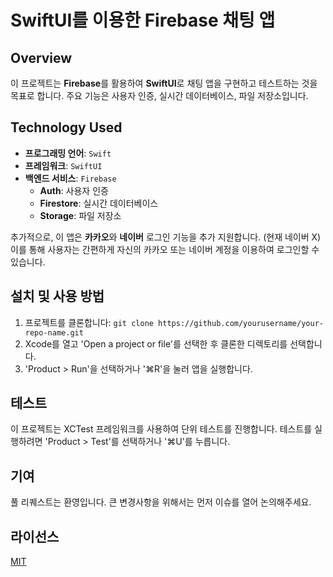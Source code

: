 # SwiftUI를 이용한 Firebase 채팅 앱

## Overview
이 프로젝트는 **Firebase**를 활용하여 **SwiftUI**로 채팅 앱을 구현하고 테스트하는 것을 목표로 합니다. 주요 기능은 사용자 인증, 실시간 데이터베이스, 파일 저장소입니다.

## Technology Used
- **프로그래밍 언어**: `Swift`
- **프레임워크**: `SwiftUI`
- **백엔드 서비스**: `Firebase`
  - **Auth**: 사용자 인증
  - **Firestore**: 실시간 데이터베이스
  - **Storage**: 파일 저장소

추가적으로, 이 앱은 **카카오**와 **네이버** 로그인 기능을 추가 지원합니다. (현재 네이버 X) </br>
이를 통해 사용자는 간편하게 자신의 카카오 또는 네이버 계정을 이용하여 로그인할 수 있습니다.

## 설치 및 사용 방법
1. 프로젝트를 클론합니다: `git clone https://github.com/yourusername/your-repo-name.git`
2. Xcode를 열고 'Open a project or file'를 선택한 후 클론한 디렉토리를 선택합니다.
3. 'Product > Run'을 선택하거나 '⌘R'을 눌러 앱을 실행합니다.

## 테스트
이 프로젝트는 XCTest 프레임워크를 사용하여 단위 테스트를 진행합니다. 테스트를 실행하려면 'Product > Test'를 선택하거나 '⌘U'를 누릅니다.

## 기여
풀 리퀘스트는 환영입니다. 큰 변경사항을 위해서는 먼저 이슈를 열어 논의해주세요.

## 라이선스
[MIT](https://choosealicense.com/licenses/mit/)

